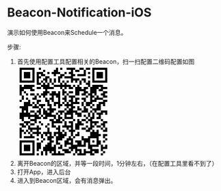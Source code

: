 # Beacon-Notification-iOS
演示如何使用Beacon来Schedule一个消息。

步骤:
1. 首先使用配置工具配置相关的Beacon，扫一扫配置二维码配置如图
 ![image](https://raw.githubusercontent.com/Sensoro/Beacon-Notification-iOS/master/Resources/Notification.JPG)
2. 离开Beacon的区域，并等一段时间，1分钟左右，（在配置工具里看不到了）
3. 打开App，进入后台
4. 进入到Beacon区域，会有消息弹出。





